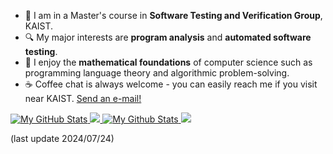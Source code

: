 - 📖 I am in a Master's course in **Software Testing and Verification Group**, KAIST.
- :mag: My major interests are **program analysis** and **automated software testing**.
- 🤔 I enjoy the **mathematical foundations** of computer science such as programming language theory and algorithmic problem-solving.
- ☕ Coffee chat is always welcome - you can easily reach me if you visit near KAIST. [Send an e-mail!](mailto:me@youngseok.com)

<a href="https://github.com/3-24#gh-light-mode-only">
  <img src="https://github-readme-stats.vercel.app/api?username=3-24&theme=default&count_private=true&show_icons=true#gh-white-mode-only" alt="My GitHub Stats"/>
  <img src="https://github-readme-stats.vercel.app/api/wakatime?username=youngseokchoi&theme=default&custom_title=Weekly%20Most%20Used%20Languages#gh-white-mode-only"/>
</a>

<a href="https://github.com/3-24#gh-dark-mode-only">
  <img src="https://github-readme-stats.vercel.app/api?username=3-24&theme=react&count_private=true&show_icons=true#gh-dark-mode-only" alt="My Github Stats"/>
  <img src="https://github-readme-stats.vercel.app/api/wakatime?username=youngseokchoi&theme=react&custom_title=Weekly%20Most%20Used%20Languages#gh-dark-mode-only"/>
</a>

(last update 2024/07/24)
